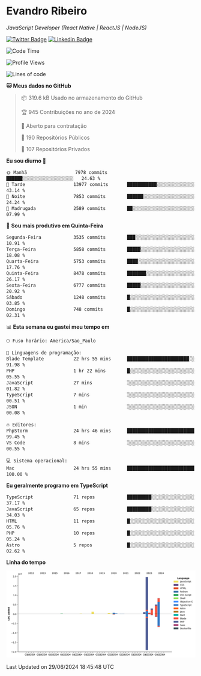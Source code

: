 # Evandro **Ribeiro**

*JavaScript Developer (React Native | ReactJS | NodeJS)*

[![Twitter Badge](https://img.shields.io/badge/-@ribeiroevandro-201B2D?style=flat-square&labelColor=201B2D&logo=twitter&logoColor=white&link=https://twitter.com/ribeiroevandro)](https://twitter.com/ribeiroevandro) 
[![Linkedin Badge](https://img.shields.io/badge/-Evandro%20Ribeiro-201B2D?style=flat-square&logo=Linkedin&logoColor=white&link=https://www.linkedin.com/in/ribeiroevandro)](https://www.linkedin.com/in/ribeiroevandro) 


<!--START_SECTION:waka-->
![Code Time](http://img.shields.io/badge/Code%20Time-3%2C976%20hrs%2048%20mins-blue)

![Profile Views](http://img.shields.io/badge/Visualizac%C3%B5es%20do%20perfil-0-blue)

![Lines of code](https://img.shields.io/badge/Desde%20o%20Hello%20World%20eu%20escrevi-40.5%20million%20linhas%20de%20c%C3%B3digo-blue)

**🐱 Meus dados no GitHub** 

> 📦 319.6 kB Usado no armazenamento do GitHub 
 > 
> 🏆 945 Contribuições no ano de 2024
 > 
> 💼 Aberto para contratação
 > 
> 📜 190 Repositórios Públicos 
 > 
> 🔑 107 Repositórios Privados 
 > 
**Eu sou diurno 🐤** 

```text
🌞 Manhã                  7978 commits        ██████░░░░░░░░░░░░░░░░░░░   24.63 % 
🌆 Tarde                  13977 commits       ███████████░░░░░░░░░░░░░░   43.14 % 
🌃 Noite                  7853 commits        ██████░░░░░░░░░░░░░░░░░░░   24.24 % 
🌙 Madrugada              2589 commits        ██░░░░░░░░░░░░░░░░░░░░░░░   07.99 % 
```
📅 **Sou mais produtivo em Quinta-Feira** 

```text
Segunda-Feira            3535 commits        ███░░░░░░░░░░░░░░░░░░░░░░   10.91 % 
Terça-Feira              5858 commits        █████░░░░░░░░░░░░░░░░░░░░   18.08 % 
Quarta-Feira             5753 commits        ████░░░░░░░░░░░░░░░░░░░░░   17.76 % 
Quinta-Feira             8478 commits        ███████░░░░░░░░░░░░░░░░░░   26.17 % 
Sexta-Feira              6777 commits        █████░░░░░░░░░░░░░░░░░░░░   20.92 % 
Sábado                   1248 commits        █░░░░░░░░░░░░░░░░░░░░░░░░   03.85 % 
Domingo                  748 commits         █░░░░░░░░░░░░░░░░░░░░░░░░   02.31 % 
```


📊 **Esta semana eu gastei meu tempo em** 

```text
🕑︎ Fuso horário: America/Sao_Paulo

💬 Linguagens de programação: 
Blade Template           22 hrs 55 mins      ███████████████████████░░   91.98 % 
PHP                      1 hr 22 mins        █░░░░░░░░░░░░░░░░░░░░░░░░   05.55 % 
JavaScript               27 mins             ░░░░░░░░░░░░░░░░░░░░░░░░░   01.82 % 
TypeScript               7 mins              ░░░░░░░░░░░░░░░░░░░░░░░░░   00.51 % 
JSON                     1 min               ░░░░░░░░░░░░░░░░░░░░░░░░░   00.08 % 

🔥 Editores: 
PhpStorm                 24 hrs 46 mins      █████████████████████████   99.45 % 
VS Code                  8 mins              ░░░░░░░░░░░░░░░░░░░░░░░░░   00.55 % 

💻 Sistema operacional: 
Mac                      24 hrs 55 mins      █████████████████████████   100.00 % 
```

**Eu geralmente programo em TypeScript** 

```text
TypeScript               71 repos            █████████░░░░░░░░░░░░░░░░   37.17 % 
JavaScript               65 repos            █████████░░░░░░░░░░░░░░░░   34.03 % 
HTML                     11 repos            █░░░░░░░░░░░░░░░░░░░░░░░░   05.76 % 
PHP                      10 repos            █░░░░░░░░░░░░░░░░░░░░░░░░   05.24 % 
Astro                    5 repos             █░░░░░░░░░░░░░░░░░░░░░░░░   02.62 % 
```



**Linha do tempo**

![Lines of Code chart](https://raw.githubusercontent.com/ribeiroevandro/ribeiroevandro/main/assets/bar_graph.png)


 Last Updated on 29/06/2024 18:45:48 UTC
<!--END_SECTION:waka-->
